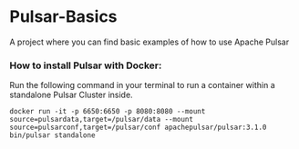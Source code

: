 # Pulsar-Basics

A project where you can find basic examples of how to use Apache Pulsar

### How to install Pulsar with Docker:

Run the following command in your terminal to run a container within a standalone Pulsar Cluster inside.

`docker run -it -p 6650:6650 -p 8080:8080 --mount source=pulsardata,target=/pulsar/data --mount source=pulsarconf,target=/pulsar/conf apachepulsar/pulsar:3.1.0 bin/pulsar standalone`